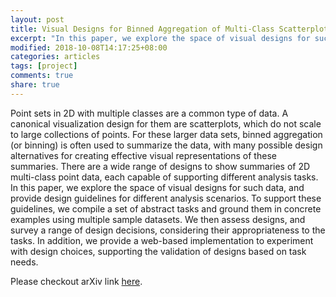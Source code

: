 ```yaml
---
layout: post
title: Visual Designs for Binned Aggregation of Multi-Class Scatterplots (arXiv ver.)
excerpt: "In this paper, we explore the space of visual designs for such data, and provide design guidelines for different analysis scenarios."
modified: 2018-10-08T14:17:25+08:00
categories: articles
tags: [project]
comments: true
share: true
---
```


Point sets in 2D with multiple classes are a common type of data. A canonical visualization design for them are scatterplots, which do not scale to large collections of points. For these larger data sets, binned aggregation (or binning) is often used to summarize the data, with many possible design alternatives for creating effective visual representations of these summaries. There are a wide range of designs to show summaries of 2D multi-class point data, each capable of supporting different analysis tasks. In this paper, we explore the space of visual designs for such data, and provide design guidelines for different analysis scenarios. To support these guidelines, we compile a set of abstract tasks and ground them in concrete examples using multiple sample datasets. We then assess designs, and survey a range of design decisions, considering their appropriateness to the tasks. In addition, we provide a web-based implementation to experiment with design choices, supporting the validation of designs based on task needs.

Please checkout arXiv link [here](https://arxiv.org/abs/1810.02445).